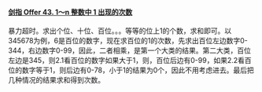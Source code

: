 #### [剑指 Offer 43. 1～n 整数中 1 出现的次数](https://leetcode.cn/problems/1nzheng-shu-zhong-1chu-xian-de-ci-shu-lcof/)

暴力超时。求出个位、十位、百位。。。等等的位上1的个数，求和即可。以345678为例，6是百位的数字，现在求百位的1的次数，先求出百位左边数字0-344，右边数字0-99，因此，二者相乘，是第一个大类的结果。第二大类，百位左边是345，则2.1看百位的数字如果大于1，则，百位后边有0-99，如果2.2看百位的数字等于1，则后边有0-78，小于1的结果为0个，因此不用考虑进去。最后把几种情况的结果求和得到次数。
